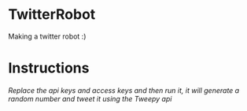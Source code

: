 # TwitterRobot
Making a twitter robot :)

# Instructions
###### Replace the api keys and access keys and then run it, it will generate a random number and tweet it using the Tweepy api
